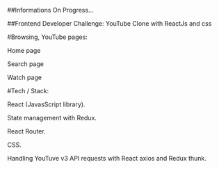 ##Informations
On Progress...

##Frontend Developer Challenge: YouTube Clone with ReactJs and css

#Browsing, YouTube pages:

Home page

Search page

Watch page


#Tech / Stack:

React (JavasScript library).

State management with Redux.

React Router.

CSS.

Handling YouTuve v3 API requests with React axios and Redux thunk.
  

